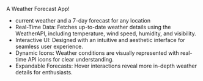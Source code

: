 A Weather Forecast App!
 - current weather and a 7-day forecast for any location
 -  Real-Time Data: Fetches up-to-date weather details using the WeatherAPI, including temperature, wind speed, humidity, and visibility.
 - Interactive UI: Designed with an intuitive and aesthetic interface for seamless user experience.
 - Dynamic Icons: Weather conditions are visually represented with real-time API icons for clear understanding.
 - Expandable Forecasts: Hover interactions reveal more in-depth weather details for enthusiasts.
